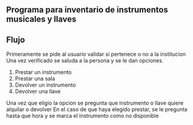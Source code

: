 ## Programa para inventario de instrumentos musicales y llaves

## Flujo

Primeramente se pide al usuario validar si pertenece o no a la institucion
Una vez verificado se saluda a la persona y se le dan opciones.

1. Prestar un instrumento
2. Prestar una sala
3. Devolver un instrumento
4. Devolver una llave

Una vez que eligio la opcion se pregunta que instrumento o llave quiere alquilar o devolver
En el caso de que haya elegido prestar, se le pregunta hasta que hora y se marca el instrumento como no disponible